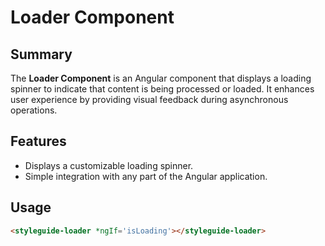 # Loader Component

## Summary

The **Loader Component** is an Angular component that displays a loading spinner to indicate that content is being processed or loaded. It enhances user experience by providing visual feedback during asynchronous operations.

## Features

- Displays a customizable loading spinner.
- Simple integration with any part of the Angular application.

## Usage
```html
<styleguide-loader *ngIf='isLoading'></styleguide-loader>
```